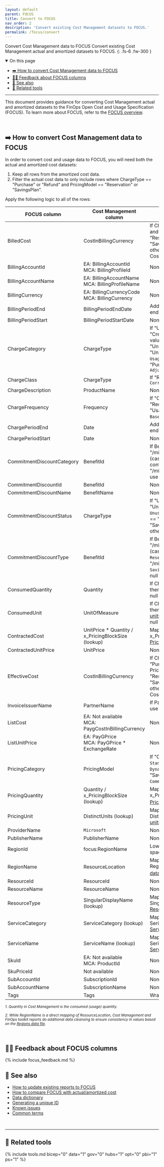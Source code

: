 ```yaml
---
layout: default
parent: FOCUS
title: Convert to FOCUS
nav_order: 2
description: 'Convert existing Cost Management datasets to FOCUS.'
permalink: /focus/convert
---
```


<span class="fs-9 d-block mb-4">Convert Cost Management data to FOCUS</span>
Convert existing Cost Management actual and amortized datasets to FOCUS.
{: .fs-6 .fw-300 }

<!--
[Download the latest release](https://github.com/microsoft/finops-toolkit/releases/latest){: .btn .btn-primary .fs-5 .mb-4 .mb-md-0 .mr-4 }
[See changes](#-v01){: .btn .fs-5 .mb-4 .mb-md-0 .mr-4 }
-->

<details open markdown="1">
   <summary class="fs-2 text-uppercase">On this page</summary>

- [➡️ How to convert Cost Management data to FOCUS](#️-how-to-convert-cost-management-data-to-focus)
- [🙋‍♀️ Feedback about FOCUS columns](#️-feedback-about-focus-columns)
- [🧐 See also](#-see-also)
- [🧰 Related tools](#-related-tools)

</details>

---

This document provides guidance for converting Cost Management actual and amortized datasets to the FinOps Open Cost and Usage Specification (FOCUS). To learn more about FOCUS, refer to the [FOCUS overview](./README.md).

<br>

## ➡️ How to convert Cost Management data to FOCUS

In order to convert cost and usage data to FOCUS, you will need both the actual and amortized cost datasets:

1. Keep all rows from the amortized cost data.
2. Filter the actual cost data to only include rows where ChargeType == "Purchase" or "Refund" and PricingModel == "Reservation" or "SavingsPlan".

Apply the following logic to all of the rows:

| FOCUS column               | Cost Management column                              | Transform                                                                                                                                                             |
| -------------------------- | --------------------------------------------------- | --------------------------------------------------------------------------------------------------------------------------------------------------------------------- |
| BilledCost                 | CostInBillingCurrency                               | If ChargeType == "Usage" and PricingModel == "Reservation" or "SavingsPlan", then `0`; otherwise, use CostInBillingCurrency                                           |
| BillingAccountId           | EA: BillingAccountId<br>MCA: BillingProfileId       | None                                                                                                                                                                  |
| BillingAccountName         | EA: BillingAccountName<br>MCA: BillingProfileName   | None                                                                                                                                                                  |
| BillingCurrency            | EA: BillingCurrencyCode<br>MCA: BillingCurrency     | None                                                                                                                                                                  |
| BillingPeriodEnd           | BillingPeriodEndDate                                | Add 1 day for the exclusive end date                                                                                                                                  |
| BillingPeriodStart         | BillingPeriodStartDate                              | None                                                                                                                                                                  |
| ChargeCategory             | ChargeType                                          | If "Usage", "Purchase", "Credit", or "Tax", same value; if "UnusedReservation" or "UnusedSavingsPlan", then `Usage`; if "Refund", "Purchase"; otherwise, `Adjustment` |
| ChargeClass                | ChargeType                                          | If "Refund", then use `Correction`                                                                                                                                    |
| ChargeDescription          | ProductName                                         | None                                                                                                                                                                  |
| ChargeFrequency            | Frequency                                           | If "OneTime", `One-Time`; if "Recurring", `Recurring`; if "UsageBased", `Usage-Based`; otherwise, `Other`                                                             |
| ChargePeriodEnd            | Date                                                | Add 1 day for the exclusive end date                                                                                                                                  |
| ChargePeriodStart          | Date                                                | None                                                                                                                                                                  |
| CommitmentDiscountCategory | BenefitId                                           | If BenefitId contains "/microsoft.capacity/" (case-insensitive), `Usage`; if contains "/microsoft.billingbenefits/", use `Spend`; otherwise, null                     |
| CommitmentDiscountId       | BenefitId                                           | None                                                                                                                                                                  |
| CommitmentDiscountName     | BenefitName                                         | None                                                                                                                                                                  |
| CommitmentDiscountStatus   | ChargeType                                          | If "UnusedReservation" or "UnusedSavingsPlan", then `Unused`; else if PricingModel == "Reservation" or "SavingsPlan", then `Used`; otherwise, null                    |
| CommitmentDiscountType     | BenefitId                                           | If BenefitId contains "/microsoft.capacity/" (case-insensitive), `Reservation`; if contains "/microsoft.billingbenefits/", `Savings Plan`; otherwise, null            |
| ConsumedQuantity           | Quantity                                            | If ChargeType == "Usage", then Quantity; otherwise, null                                                                                                              |
| ConsumedUnit               | UnitOfMeasure                                       | If ChargeType == "Usage", then map using [Pricing units data file](../../_reporting/data/README.md#-pricing-units); otherwise, null                                   |
| ContractedCost             | UnitPrice * Quantity / x_PricingBlockSize (lookup)  | Map UnitOfMeasure to x_PricingBlockSize using [Pricing units data file](../../_reporting/data/README.md#-pricing-units)                                               |
| ContractedUnitPrice        | UnitPrice                                           | None                                                                                                                                                                  |
| EffectiveCost              | CostInBillingCurrency                               | If ChargeType == "Purchase" or "Refund" and PricingModel == "Reservation" or "SavingsPlan", then `0`; otherwise, use CostInBillingCurrency                            |
| InvoiceIssuerName          | PartnerName                                         | If PartnerName is empty, use `Microsoft`                                                                                                                              |
| ListCost                   | EA: Not available<br>MCA: PaygCostInBillingCurrency | None                                                                                                                                                                  |
| ListUnitPrice              | EA: PayGPrice<br>MCA: PayGPrice \* ExchangeRate     | None                                                                                                                                                                  |
| PricingCategory            | PricingModel                                        | If "OnDemand", then `Standard`; if "Spot", then `Dynamic`; if "Reservation" or "Savings Plan", then `Committed`; otherwise, null                                      |
| PricingQuantity            | Quantity / x_PricingBlockSize (lookup)              | Map UnitOfMeasure to x_PricingBlockSize using [Pricing units data file](../../_reporting/data/README.md#-pricing-units)<sup>1</sup>                                   |
| PricingUnit                | DistinctUnits (lookup)                              | Map UnitOfMeasure to DistinctUnits using [Pricing units data file](../../_reporting/data/README.md#-pricing-units)                                                    |
| ProviderName               | `Microsoft`                                         | None                                                                                                                                                                  |
| PublisherName              | PublisherName                                       | None                                                                                                                                                                  |
| RegionId                   | focus:RegionName                                    | Lowercase and remove spaces                                                                                                                                           |
| RegionName                 | ResourceLocation                                    | Map ResourceLocation to RegionName using [Regions data file](../../_reporting/data/README.md#-regions)<sup>2</sup>                                                    |
| ResourceId                 | ResourceId                                          | None                                                                                                                                                                  |
| ResourceName               | ResourceName                                        | None                                                                                                                                                                  |
| ResourceType               | SingularDisplayName (lookup)                        | Map ResourceType to SingularDisplayName using [Resource types data file](../../_reporting/data/README.md#-resource-types)                                             |
| ServiceCategory            | ServiceCategory (lookup)                            | Map ResourceType to SerivceCategory using [Services data file](../../_reporting/data/README.md#-services)                                                             |
| ServiceName                | ServiceName (lookup)                                | Map ResourceType to SerivceName using [Services data file](../../_reporting/data/README.md#-services)                                                                 |
| SkuId                      | EA: Not available<br>MCA: ProductId                 | None                                                                                                                                                                  |
| SkuPriceId                 | Not available                                       | None                                                                                                                                                                  |
| SubAccountId               | SubscriptionId                                      | None                                                                                                                                                                  |
| SubAccountName             | SubscriptionName                                    | None                                                                                                                                                                  |
| Tags                       | Tags                                                | Wrap in `{` and `}` if needed                                                                                                                                         |

_<sup>1. Quantity in Cost Management is the consumed (usage) quantity.</sup>_

_<sup>2. While RegionName is a direct mapping of ResourceLocation, Cost Management and FinOps toolkit reports do additional data cleansing to ensure consistency in values based on the [Regions data file](../../_reporting/data/README.md#-regions).</sup>_

<br>

## 🙋‍♀️ Feedback about FOCUS columns

<!-- markdownlint-disable-line --> {% include focus_feedback.md %}

<br>

## 🧐 See also

- [How to update existing reports to FOCUS](./mapping.md)
- [How to compare FOCUS with actual/amortized cost](./validate.md)
- [Data dictionary](../../_resources/data-dictionary.md)
- [Generating a unique ID](../../_resources/data-dictionary.md#-generating-a-unique-id)
- [Known issues](../../_resources/data-dictionary.md#-known-issues)
- [Common terms](../../_resources/terms.md)

<br>

---

## 🧰 Related tools

{% include tools.md bicep="0" data="1" gov="0" hubs="1" opt="0" pbi="1" ps="1" %}

<br>
